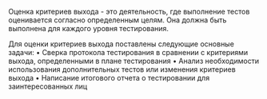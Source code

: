 Оценка критериев выхода - это деятельность, где выполнение тестов оценивается согласно определенным целям. 
Она должна быть выполнена для каждого уровня тестирования.

Для оценки критериев выхода поставлены следующие основные задачи:
• Сверка протокола тестирования в сравнении с критериями выхода, определенными в плане тестирования
• Анализ необходимости использования дополнительных тестов или изменения критериев выхода
• Написание итогового отчета о тестировании для заинтересованных лиц
